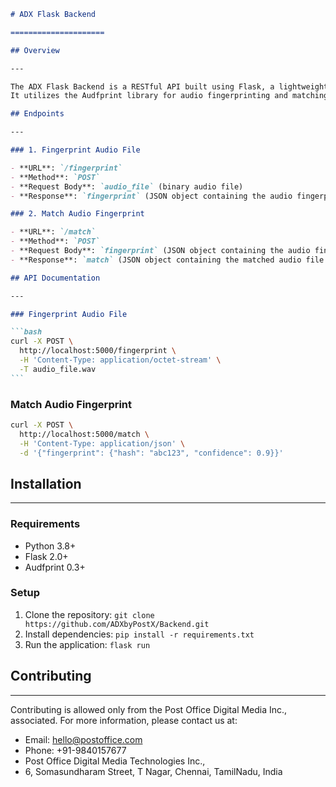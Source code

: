 ````markdown
# ADX Flask Backend

=====================

## Overview

---

The ADX Flask Backend is a RESTful API built using Flask, a lightweight Python web framework.
It utilizes the Audfprint library for audio fingerprinting and matching.

## Endpoints

---

### 1. Fingerprint Audio File

- **URL**: `/fingerprint`
- **Method**: `POST`
- **Request Body**: `audio_file` (binary audio file)
- **Response**: `fingerprint` (JSON object containing the audio fingerprint)

### 2. Match Audio Fingerprint

- **URL**: `/match`
- **Method**: `POST`
- **Request Body**: `fingerprint` (JSON object containing the audio fingerprint)
- **Response**: `match` (JSON object containing the matched audio file information)

## API Documentation

---

### Fingerprint Audio File

```bash
curl -X POST \
  http://localhost:5000/fingerprint \
  -H 'Content-Type: application/octet-stream' \
  -T audio_file.wav
```
````

### Match Audio Fingerprint

```bash
curl -X POST \
  http://localhost:5000/match \
  -H 'Content-Type: application/json' \
  -d '{"fingerprint": {"hash": "abc123", "confidence": 0.9}}'
```

## Installation

---

### Requirements

- Python 3.8+
- Flask 2.0+
- Audfprint 0.3+

### Setup

1. Clone the repository: `git clone https://github.com/ADXbyPostX/Backend.git`
2. Install dependencies: `pip install -r requirements.txt`
3. Run the application: `flask run`

## Contributing

---

Contributing is allowed only from the Post Office Digital Media Inc., associated. For more information, please contact us at:

- Email: [hello@postoffice.com](mailto:hello@postoffice.com)
- Phone: +91-9840157677
- Post Office Digital Media Technologies Inc.,
- 6, Somasundharam Street, T Nagar, Chennai, TamilNadu, India

